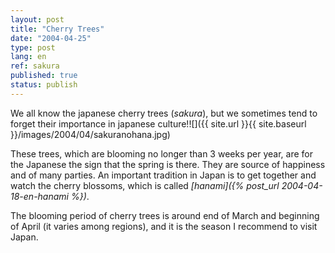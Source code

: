 ```yaml
---
layout: post
title: "Cherry Trees"
date: "2004-04-25"
type: post
lang: en
ref: sakura
published: true
status: publish
---
```




We all know the japanese cherry trees (_sakura_), but we sometimes tend to forget their importance in japanese culture!![]({{ site.url }}{{ site.baseurl }}/images/2004/04/sakuranohana.jpg)

These trees, which are blooming no longer than 3 weeks per year, are for the Japanese the sign that the spring is there. They are source of happiness and of many parties. An important tradition in Japan is to get together and watch the cherry blossoms, which is called _[hanami]({% post_url 2004-04-18-en-hanami %})_.

The blooming period of cherry trees is around end of March and beginning of April (it varies among regions), and it is the season I recommend to visit Japan.


